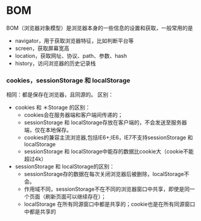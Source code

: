 
BOM
===

BOM（浏览器对象模型）是浏览器本身的一些信息的设置和获取，一般常用的是
* navigator，用于获取浏览器特征，比如判断平台等
* screen，获取屏幕宽高
* location，获取网址、协议、path、参数、hash 
* history，访问浏览器的历史记录栈


### cookies，sessionStorage 和 localStorage
相同：都是保存在浏览器，且同源的。
区别：
* cookies 和 ＊Storage 的区别：
    * cookies会在服务器端和客户端间传递的；
    * sessionStorage 和 localStorage存放在客户端的，不会发送至服务器端，仅在本地保存。
    * cookies的兼容主流浏览器,包括IE6+;IE6，IE7不支持sessionStorage 和 localStorage
    * sessionStorage 和 localStorage中能存的数据比cookie大（cookie不能超过4k）
* sessionStorage 和 localStorage的区别：
    * sessionStorage存的数据在每次关闭浏览器后被删除，localStorage不会。
    * 作用域不同，sessionStorage不在不同的浏览器窗口中共享，即使是同一个页面（刷新页面可以继续存在）；
    * localStorage 在所有同源窗口中都是共享的；cookie也是在所有同源窗口中都是共享的
